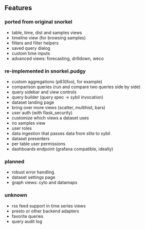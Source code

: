 ## Features

### ported from original snorkel

* table, time, dist and samples views
* timeline view (for browsing samples)
* filters and filter helpers
* saved query dialog
* custom time inputs
* advanced views: forecasting, drilldown, weco

### re-implemented in snorkel.pudgy

* custom aggregations (p63(foo), for example)
* comparison queries (run and compare two queries side by side)
* query sidebar and view controls
* query builder (query spec -> sybil invocation)
* dataset landing page
* bring over more views (scatter, multihist, bars)
* user auth (with flask_security)
* customize which views a dataset uses
* no samples view
* user roles
* data ingestion that passes data from slite to sybil
* dataset presenters
* per table user permissions
* dashboards endpoint (grafana compatible, ideally)


### planned

* robust error handling
* dataset settings page
* graph views: cyto and datamaps

### unknown

* rss feed support in time series views
* presto or other backend adapters
* favorite queries
* query audit log

